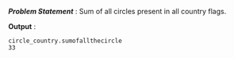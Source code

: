 ***Problem Statement*** : Sum of all circles present in all country flags.


**Output** :
```
circle_country.sumofallthecircle
33
```
